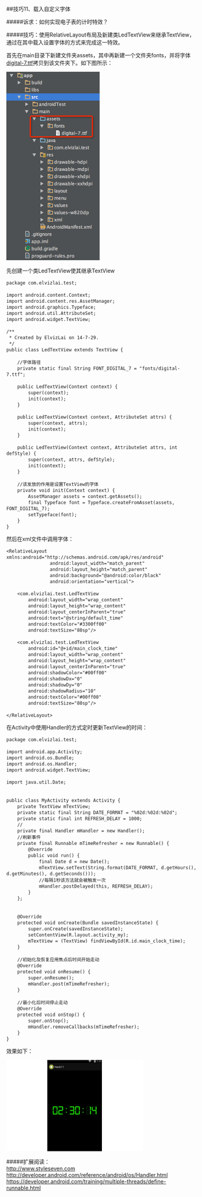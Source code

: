 ##技巧11、载入自定义字体

#####诉求：如何实现电子表的计时特效？

#####技巧：使用RelativeLayout布局及新建类LedTextView来继承TextView，通过在其中载入设置字体的方式来完成这一特效。

首先在main目录下新建文件夹assets，其中再新建一个文件夹fonts，并将字体[digital-7.ttf](/images/hack11/fonts)拷贝到该文件夹下。如下图所示：

<img src="/images/hack11/hack11_1.png" width="246" height="496"/>

先创建一个类LedTextView使其继承TextView

```
package com.elvizlai.test;

import android.content.Context;
import android.content.res.AssetManager;
import android.graphics.Typeface;
import android.util.AttributeSet;
import android.widget.TextView;

/**
 * Created by ElvizLai on 14-7-29.
 */
public class LedTextView extends TextView {

    //字体路径
    private static final String FONT_DIGITAL_7 = "fonts/digital-7.ttf";

    public LedTextView(Context context) {
        super(context);
        init(context);
    }

    public LedTextView(Context context, AttributeSet attrs) {
        super(context, attrs);
        init(context);
    }

    public LedTextView(Context context, AttributeSet attrs, int defStyle) {
        super(context, attrs, defStyle);
        init(context);
    }

	//该发放的作用是设置TextView的字体
    private void init(Context context) {
        AssetManager assets = context.getAssets();
        final Typeface font = Typeface.createFromAsset(assets, FONT_DIGITAL_7);
        setTypeface(font);
    }
}
```

然后在xml文件中调用字体：

```
<RelativeLayout xmlns:android="http://schemas.android.com/apk/res/android"
                android:layout_width="match_parent"
                android:layout_height="match_parent"
                android:background="@android:color/black"
                android:orientation="vertical">

    <com.elvizlai.test.LedTextView
        android:layout_width="wrap_content"
        android:layout_height="wrap_content"
        android:layout_centerInParent="true"
        android:text="@string/default_time"
        android:textColor="#3300ff00"
        android:textSize="80sp"/>

    <com.elvizlai.test.LedTextView
        android:id="@+id/main_clock_time"
        android:layout_width="wrap_content"
        android:layout_height="wrap_content"
        android:layout_centerInParent="true"
        android:shadowColor="#00ff00"
        android:shadowDx="0"
        android:shadowDy="0"
        android:shadowRadius="10"
        android:textColor="#00ff00"
        android:textSize="80sp"/>

</RelativeLayout>
```

在Activity中使用Handler的方式定时更新TextView的时间：

```
package com.elvizlai.test;

import android.app.Activity;
import android.os.Bundle;
import android.os.Handler;
import android.widget.TextView;

import java.util.Date;


public class MyActivity extends Activity {
    private TextView mTextView;
    private static final String DATE_FORMAT = "%02d:%02d:%02d";
    private static final int REFRESH_DELAY = 1000;
    //
    private final Handler mHandler = new Handler();
    //刷新事件
    private final Runnable mTimeRefresher = new Runnable() {
        @Override
        public void run() {
            final Date d = new Date();
            mTextView.setText(String.format(DATE_FORMAT, d.getHours(), d.getMinutes(), d.getSeconds()));
            //每隔1秒该方法就会被触发一次
            mHandler.postDelayed(this, REFRESH_DELAY);
        }
    };


    @Override
    protected void onCreate(Bundle savedInstanceState) {
        super.onCreate(savedInstanceState);
        setContentView(R.layout.activity_my);
        mTextView = (TextView) findViewById(R.id.main_clock_time);
    }

    //初始化及恢复应用焦点后时间开始走动
    @Override
    protected void onResume() {
        super.onResume();
        mHandler.post(mTimeRefresher);
    }

    //最小化后时间停止走动
    @Override
    protected void onStop() {
        super.onStop();
        mHandler.removeCallbacks(mTimeRefresher);
    }
}
```

效果如下：

<img src="/images/hack11/hack11_2.gif" width="360" height="240"/>

#####扩展阅读：  
http://www.styleseven.com  
http://developer.android.com/reference/android/os/Handler.html  
https://developer.android.com/training/multiple-threads/define-runnable.html